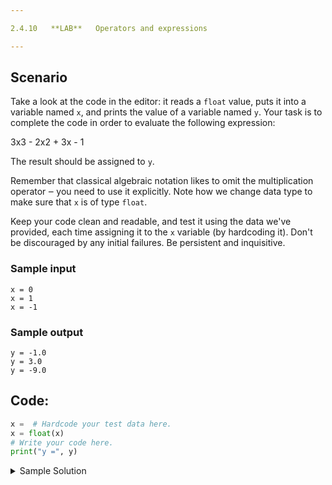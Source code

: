 ```yaml
---

2.4.10   **LAB**   Operators and expressions

---
```


## Scenario

Take a look at the code in the editor: it reads a `float` value, puts it into a variable named `x`, and prints the value of a variable named `y`. Your task is to complete the code in order to evaluate the following expression:

3x3 - 2x2 + 3x - 1

The result should be assigned to `y`.

Remember that classical algebraic notation likes to omit the multiplication operator ‒ you need to use it explicitly. Note how we change data type to make sure that `x` is of type `float`.

Keep your code clean and readable, and test it using the data we've provided, each time assigning it to the `x` variable (by hardcoding it). Don't be discouraged by any initial failures. Be persistent and inquisitive.

### Sample input

```
x = 0
x = 1
x = -1
```

### Sample output

```Output
y = -1.0
y = 3.0
y = -9.0
```

## Code:
```python
x =  # Hardcode your test data here.
x = float(x)
# Write your code here.
print("y =", y)

```

<details>
  <summary>Sample Solution</summary>

  ```python
  x = 0
  x = float(x)
  y = 3 * x**3 - 2 * x**2 + 3 * x - 1
  print("y =", y)
  
  x = 1
  x = float(x)
  y = 3 * x**3 - 2 * x**2 + 3 * x - 1
  print("y =", y)
  
  x = -1
  x = float(x)
  y = 3 * x**3 - 2 * x**2 + 3 * x - 1
  print("y =", y)
  ```
</details>